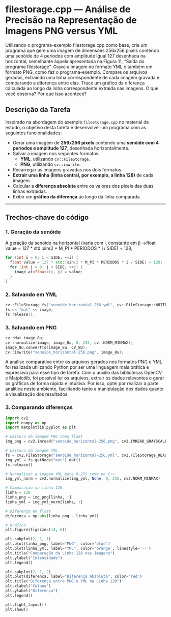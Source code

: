 # filestorage.cpp — Análise de Precisão na Representação de Imagens PNG versus YML

Utilizando o programa-exemplo filestorage.cpp como base, crie um programa que gere uma imagem de dimensões 256x256 pixels contendo uma senóide de 4 períodos com amplitude igual 127 desenhada na horizontal, semelhante àquela apresentada na Figura 11, “Saída do programa filestorage”. Grave a imagem no formato YML e também em formato PNG, como faz o programa-exemplo. Compare os arquivos gerados, extraindo uma linha correspondente de cada imagem gravada e comparando a diferença entre elas. Trace um gráfico da diferença calculada ao longo da linha correspondente extraída nas imagens. O que você observa? Por que isso acontece?

## Descrição da Tarefa

Inspirado na abordagem do exemplo `filestorage.cpp` no material de estudo, o objetivo desta tarefa é desenvolver um programa com as seguintes funcionalidades:

- Gerar uma imagem de **256x256 pixels** contendo uma **senóide com 4 períodos e amplitude 127**, desenhada horizontalmente.
- Salvar a imagem nos seguintes formatos:
  - **YML**, utilizando `cv::FileStorage`.
  - **PNG**, utilizando `cv::imwrite`.
- Recarregar as imagens gravadas nos dois formatos.
- **Extrair uma linha (linha central, por exemplo, a linha 128)** de cada imagem.
- Calcular a **diferença absoluta** entre os valores dos pixels das duas linhas extraídas.
- Exibir um **gráfico da diferença** ao longo da linha comparada.

---

## Trechos-chave do código

### 1. Geração da senóide
A geração da senoide na horizontal (varia com i, constante em j) ->float value = 127 * std::sin(2 * M_PI * PERIODOS * **i** / SIDE) + 128;

```cpp
for (int i = 0; i < SIDE; ++i) {
  float value = 127 * std::sin(2 * M_PI * PERIODOS * i / SIDE) + 128;
  for (int j = 0; j < SIDE; ++j) {
    image.at<float>(i, j) = value;
  }
}

```
### 2. Salvando em YML
```cpp
cv::FileStorage fs("senoide_horizontal-256.yml", cv::FileStorage::WRITE);
fs << "mat" << image;
fs.release();
```

### 3. Salvando em PNG
```cpp
cv::Mat image_8u;
cv::normalize(image, image_8u, 0, 255, cv::NORM_MINMAX);
image_8u.convertTo(image_8u, CV_8U);
cv::imwrite("senoide_horizontal-256.png", image_8u);
```

A análise comparativa entre os arquivos gerados nos formatos PNG e YML foi realizada utilizando Python por ser uma linguagem mais prática e expressiva para esse tipo de tarefa. Com o auxílio das bibliotecas OpenCV e Matplotlib, foi possível ler os arquivos, extrair os dados relevantes e gerar os gráficos de forma rápida e intuitiva. Por isso, optei por realizar a parte analítica neste ambiente, facilitando tanto a manipulação dos dados quanto a visualização dos resultados.

### 3. Comparando diferenças

```python
import cv2
import numpy as np
import matplotlib.pyplot as plt

# Leitura da imagem PNG como float
img_png = cv2.imread("senoide_horizontal-256.png", cv2.IMREAD_GRAYSCALE).astype(np.float32)

# Leitura da imagem YML
fs = cv2.FileStorage("senoide_horizontal-256.yml", cv2.FileStorage_READ)
img_yml = fs.getNode("mat").mat()
fs.release()

# Normalizar a imagem YML para 0-255 como no C++
img_yml_norm = cv2.normalize(img_yml, None, 0, 255, cv2.NORM_MINMAX)

# Comparação na linha 128
linha = 128
linha_png = img_png[linha, :]
linha_yml = img_yml_norm[linha, :]

# Diferença em float
diferenca = np.abs(linha_png - linha_yml)

# Gráfico
plt.figure(figsize=(14, 6))

plt.subplot(2, 1, 1)
plt.plot(linha_png, label="PNG", color='blue')
plt.plot(linha_yml, label="YML", color='orange', linestyle='--')
plt.title("Comparação da Linha 128 nas Imagens")
plt.ylabel("Intensidade")
plt.legend()

plt.subplot(2, 1, 2)
plt.plot(diferenca, label="Diferença Absoluta", color='red')
plt.title("Diferença entre PNG e YML na Linha 128")
plt.xlabel("Coluna")
plt.ylabel("Diferença")
plt.legend()

plt.tight_layout()
plt.show()
